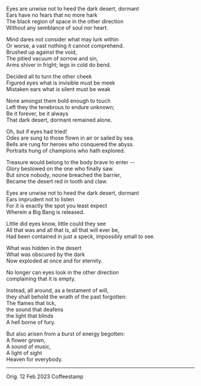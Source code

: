 Eyes are unwise not to heed the dark desert, dormant\
Ears have no fears that no more hark\
The black region of space in the other direction\
Without any semblance of soul nor heart.

Mind dares not consider what may lurk within\
Or worse, a vast nothing it cannot comprehend.\
Brushed up against the void,\
The pitied vacuum of sorrow and sin,\
Arms shiver in fright; legs in cold do bend.

Decided all to turn the other cheek\
Figured eyes what is invisible must be meek\
Mistaken ears what is silent must be weak

None amongst them bold enough to touch\
Left they the tenebrous to endure unknown;\
Be it forever, be it always\
That dark desert, dormant remained alone.

Oh, but if eyes had tried!\
Odes are sung to those flown in air or sailed by sea.\
Bells are rung for heroes who conquered the abyss.\
Portraits hung of champions who hath explored.

Treasure would belong to the body brave to enter --\
Glory bestowed on the one who finally saw.\
But since nobody, noone breached the barrier,\
Became the desert red in tooth and claw.

Eyes are unwise not to heed the dark desert, dormant\
Ears imprudent not to listen\
For it is exactly the spot you least expect\
Wherein a Big Bang is released.

Little did eyes know, little could they see\
All that was and all that is, all that will ever be,\
Had been contained in just a speck, impossibly small to see.

What was hidden in the desert\
What was obscured by the dark\
Now exploded at once and for eternity.

No longer can eyes look in the other direction\
complaining that it is empty.

Instead, all around, as a testament of will,\
they shall behold the wrath of the past forgotten:\
The flames that lick,\
the sound that deafens\
the light that blinds\
A hell borne of fury.

But also arisen from a burst of energy begotten:\
A flower grown,\
A sound of music,\
A light of sight\
Heaven for everybody.

-----

Orig. 12 Feb 2023
Coffeestamp